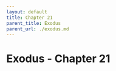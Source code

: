 ```yaml
---
layout: default
title: Chapter 21
parent_title: Exodus
parent_url: ./exodus.md
---
```


# Exodus - Chapter 21
